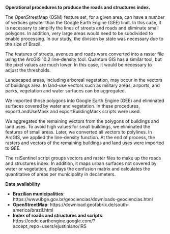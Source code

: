 <b>Operational procedures to produce the roads and structures index.</b>

<p>The OpenStreetMap (OSM) feature set, for a given area, can have a number of vertices greater than the Google Earth Engine (GEE) limit. In this case, it is necessary to simplify the lines of streets and roads and eliminate small polygons. In addition, very large areas would need to be subdivided to enable processing. In our study, the division by state was necessary due to the size of Brazil.

<p>The features of streets, avenues and roads were converted into a raster file using the ArcGIS 10.2 line-density tool. Quantum GIS has a similar tool, but the pixel values are much lower. In this case, it would be necessary to adjust the thresholds.

<p>Landscaped areas, including arboreal vegetation, may occur in the vectors of buildings area. In land-use vectors such as military areas, airports, and parks, vegetation and water surfaces can be aggregated.
  
<p>We imported those polygons into Google Earth Engine (GEE) and eliminated surfaces covered by water and vegetation. In these procedures, exportLandUseMask and exportBuildingMask scripts were used.
  
<p>We aggregated the remaining vectors from the polygons of buildings and land uses. To avoid high values for small buildings, we eliminated the features of small areas. Later, we converted all vectors to polylines. In ArcGIS, we applied the line-density function. At the end of process, the rasters and vectors of the remaining buildings and land uses were imported to GEE.
  
<p>The rsiSentinel script groups vectors and raster files to make up the roads and structures index. In addition, it maps urban surfaces not covered by water or vegetation, displays the confusion matrix and calculates the quantitative of areas per municipality in decameters.

<p><b>Data availability</b>
  <ul>
    <li><b>Brazilian municipalities</b>: https://www.ibge.gov.br/geociencias/downloads-geociencias.html</li>
    <li><b>OpenStreetMap</b>: https://download.geofabrik.de/south-america/brazil.html</li>
    <li><b>Index of roads and structures and scripts</b>: https://code.earthengine.google.com/?accept_repo=users/ejustiniano/IRS</li>
  </ul>

